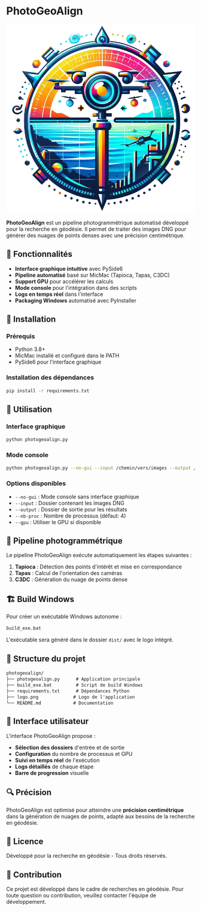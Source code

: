 # PhotoGeoAlign

![PhotoGeoAlign Logo](logo.png)

**PhotoGeoAlign** est un pipeline photogrammétrique automatisé développé pour la recherche en géodésie. Il permet de traiter des images DNG pour générer des nuages de points denses avec une précision centimétrique.

## 🎯 Fonctionnalités

- **Interface graphique intuitive** avec PySide6
- **Pipeline automatisé** basé sur MicMac (Tapioca, Tapas, C3DC)
- **Support GPU** pour accélérer les calculs
- **Mode console** pour l'intégration dans des scripts
- **Logs en temps réel** dans l'interface
- **Packaging Windows** automatisé avec PyInstaller

## 🚀 Installation

### Prérequis

- Python 3.8+
- MicMac installé et configuré dans le PATH
- PySide6 pour l'interface graphique

### Installation des dépendances

```bash
pip install -r requirements.txt
```

## 📖 Utilisation

### Interface graphique

```bash
python photogeoalign.py
```

### Mode console

```bash
python photogeoalign.py --no-gui --input /chemin/vers/images --output /chemin/vers/sortie --nb-proc 4 --gpu
```

### Options disponibles

- `--no-gui` : Mode console sans interface graphique
- `--input` : Dossier contenant les images DNG
- `--output` : Dossier de sortie pour les résultats
- `--nb-proc` : Nombre de processus (défaut: 4)
- `--gpu` : Utiliser le GPU si disponible

## 🔧 Pipeline photogrammétrique

Le pipeline PhotoGeoAlign exécute automatiquement les étapes suivantes :

1. **Tapioca** : Détection des points d'intérêt et mise en correspondance
2. **Tapas** : Calcul de l'orientation des caméras
3. **C3DC** : Génération du nuage de points dense

## 🏗️ Build Windows

Pour créer un exécutable Windows autonome :

```bash
build_exe.bat
```

L'exécutable sera généré dans le dossier `dist/` avec le logo intégré.

## 📁 Structure du projet

```
photogeoalign/
├── photogeoalign.py      # Application principale
├── build_exe.bat         # Script de build Windows
├── requirements.txt      # Dépendances Python
├── logo.png             # Logo de l'application
└── README.md            # Documentation
```

## 🎨 Interface utilisateur

L'interface PhotoGeoAlign propose :

- **Sélection des dossiers** d'entrée et de sortie
- **Configuration** du nombre de processus et GPU
- **Suivi en temps réel** de l'exécution
- **Logs détaillés** de chaque étape
- **Barre de progression** visuelle

## 🔍 Précision

PhotoGeoAlign est optimisé pour atteindre une **précision centimétrique** dans la génération de nuages de points, adapté aux besoins de la recherche en géodésie.

## 📝 Licence

Développé pour la recherche en géodésie - Tous droits réservés.

## 🤝 Contribution

Ce projet est développé dans le cadre de recherches en géodésie. Pour toute question ou contribution, veuillez contacter l'équipe de développement. 